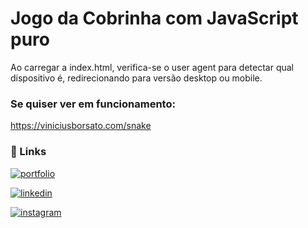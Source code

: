 # Jogo da Cobrinha com JavaScript puro

Ao carregar a index.html, verifica-se o user agent para detectar qual dispositivo é, redirecionando para versão desktop ou mobile.


### Se quiser ver em funcionamento:
https://viniciusborsato.com/snake


### 🔗 Links
[![portfolio](https://img.shields.io/badge/meu_site-000?style=for-the-badge&logo=ko-fi&logoColor=white)](https://viniciusborsato.com)

[![linkedin](https://img.shields.io/badge/linkedin-0A66C2?style=for-the-badge&logo=linkedin&logoColor=white)](https://www.linkedin.com/in/viniciusborsatoforte/)

[![instagram](https://img.shields.io/badge/Instagram-E4405F?style=for-the-badge&logo=instagram&logoColor=white)](https://www.instagram.com/viniciusborsato)

